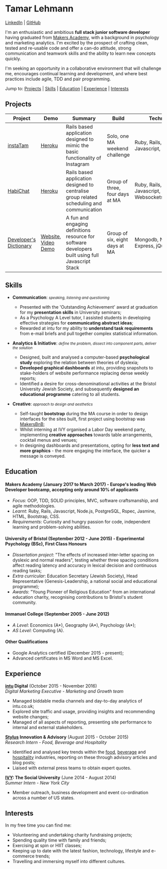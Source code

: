 # Tamar Lehmann

[LinkedIn](https://www.linkedin.com/in/tamar-lehmann-770799a1/) | [GitHub](https://github.com/tamarlehmann)
<!-- [Portfolio Website](http://tamarlehmann.co.uk)               -->

I'm an enthusiastic and ambitious **full stack junior software developer** having graduated from [Makers Academy](http://www.makersacademy.com/), with a background in psychology and marketing analytics. I'm excited by the prospect of crafting clean, tested and re-usable code and offer a can-do attitude, strong communication and teamwork skills and the ability to learn new concepts quickly.

I'm seeking an opportunity in a collaborative environment that will challenge me, encourages continual learning and development, and where best practices include agile, TDD and pair programming.

Jump to: [Projects](https://github.com/tamarlehmann/CV#projects) | [Skills](https://github.com/tamarlehmann/CV#skills) | [Education](https://github.com/tamarlehmann/CV#education) | [Experience](https://github.com/tamarlehmann/CV#experience) | [Interests](https://github.com/tamarlehmann/CV#interests)

## Projects

| Project | Demo |Summary | Build | Technologies | Testing |
|  ------ |  ---- | ----- | ----- | -------------| ------- |
| [instaTam](https://github.com/tamarlehmann/instagram-challenge) | [Heroku](http://instatam.herokuapp.com) | Rails based application designed to mimic the basic functionality of Instagram | Solo, one MA weekend challenge | Ruby, Rails, PostgreSQL, Javascript, OAuth | RSpec, Capybara |
| [HabiChat](https://github.com/laurenrosie/HabiChat) | [Heroku](https://habichat.herokuapp.com) | Rails based application designed to centralise group related scheduling and communication | Group of three, four days at MA | Ruby, Rails, PostgreSQL, Javascript, Websockets(ActionCable) | RSpec, Capybara |
| [Developer's Dictionary](https://github.com/KatHicks/developers-dictionary) | [Website](http://www.developers-dictionary.co.uk/), [Video Demo](https://vimeo.com/209777663) | A fun and engaging definitions resource for software developers built using full Javascript Stack | Group of six, eight days at MA | Mongodb, Node.js, Express, jQuery, SVG | Mocha, Chai, Zombie | 



## Skills

- **Communication**: <small> *speaking, listening and questioning* </small>

  - Presented with the 'Outstanding Achievement' award at graduation for my **presentation skills** in University seminars;
  - As a Psychology A Level tutor, I assisted students in developing effective strategies for **communicating abstract ideas**;
  - Rewarded at intu for my ability to **understand task requirements** from e-mail briefs and pull together complex statistical information.


- **Analytics & Initiative**: <small> *define the problem, dissect into component parts, deliver the solution*  </small>

  - Designed, built and analysed a computer-based **psychological study** exploring the relation between theories of dyslexia;
  - **Developed graphical dashboards** at intu, providing snapshots to stake-holders of website performance replacing dense weekly reports;
  - Identified a desire for cross-denominational activities at the Bristol University Jewish Society, and subsequently **designed an educational programme** catering to all students.


- **Creative**: <small> *approach to design and aesthetics* </small>
  - Self-taught **bootstrap** during the MA course in order to design interfaces for the sites built, first project using bootstrap was [MakersBnB](https://github.com/dylanrhodius/MakersBnB-challenge);
  - Whilst interning at IVY organised a Labor Day weekend party, implementing **creative approaches** towards table arrangements, cocktail menus and venues;
  - In designing dashboards and presentations, opting for **less text and more graphics** - the more engaging the interface, the quicker a message is conveyed.


## Education

#### Makers Academy (January 2017 to March 2017) -  Europe's leading Web Developer bootcamp, accepting only around 10% of applicants
- *Focus*: OOP, TDD, SOLID principles, MVC, software craftsmanship, and agile methodologies.
- *Learnt*: Ruby, Rails, Javascript, Node.js, PostgreSQL, Rspec, Jasmine, HTML, Bootstrap, CSS.
- *Requirements*: Curiosity and hungry passion for code, independent learning and problem-solving abilities.


#### University of Bristol (September 2012 - June 2015) - Experimental Psychology (BSc), First Class Honours

- *Dissertation project*: "The effects of increased inter-letter spacing on dyslexic and normal readers", testing whether three spacing conditions affect reading latency and accuracy in lexical decision and continuous reading tasks;
- *Extra curricular*: Education Secretary (Jewish Society), Head Representative (Genesis-Leadership, a national social and educational programme);
- *Awards*: "Young Pioneer of Religious Education" from an international education charity, recognising contributions to Bristol's student community.

#### Immanuel College (September 2005 - June 2012)

- *A Level*: Economics (A\*), Geography (A\*), Psychology (A\*);
- *AS Level*: Computing (A).

#### Other Qualifications

- Google Analytics certified (December 2015 - present);
- Advanced certificates in MS Word and MS Excel.

## Experience

**[intu](http://intu.co.uk/ ) Digital** (October 2015 - November 2016)    
*Digital Marketing Executive - Marketing and Growth team*

- Managed biddable media channels and day-to-day analytics of intu.co.uk;
- Explored site traffic and usage, providing insights and recommending website changes;
- Managed of all aspects of reporting, presenting site performance to internal and external stakeholders.

**[Stylus](http://www.stylus.com/) Innovation & Advisory** (August 2015 - October 2015)   
*Research Intern - Food, Beverage and Hospitality*  

- Identified and analysed key trends within the [food](http://www.stylus.com/vksjnm), [beverage](http://www.stylus.com/zqkvgn) and [hospitality](http://www.stylus.com/hlhvzp) industries, reporting on these through advisory articles and blog posts;
- Liaised with external press teams to obtain expert quotes.

**[IVY](https://www.ivy.com/): The Social University** (June 2014 - August 2014)    
*Summer Intern - New York City*

- Member outreach, business development and event co-ordination across a number of US states.

## Interests
In my free time you can find me:
 - Volunteering and undertaking charity fundraising projects;
 - Spending quality time with family and friends;
 - Exercising at spin or HIIT classes;
 - Keeping up to date with the latest fashion, technology, lifestyle and e-commerce trends;
 - Travelling and immersing myself into different cultures.
